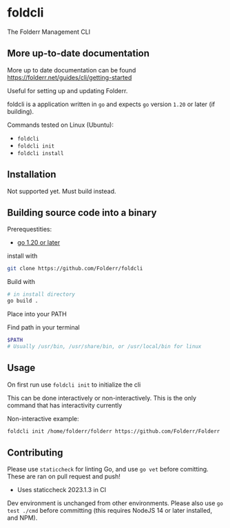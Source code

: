 # foldcli
The Folderr Management CLI

## More up-to-date documentation

More up to date documentation can be found https://folderr.net/guides/cli/getting-started

Useful for setting up and updating Folderr.

foldcli is a application written in `go` and expects `go` version `1.20` or later (if building).

Commands tested on Linux (Ubuntu):

- `foldcli`
- `foldcli init`
- `foldcli install`

## Installation

Not supported yet. Must build instead.

## Building source code into a binary

Prerequestities:
- [go 1.20 or later](https://go.dev)

install with

```sh
git clone https://github.com/Folderr/foldcli
```

Build with

```sh
# in install directory
go build .
```

Place into your PATH

Find path in your terminal

```sh
$PATH
# Usually /usr/bin, /usr/share/bin, or /usr/local/bin for linux
```

## Usage

On first run use `foldcli init` to initialize the cli

This can be done interactively or non-interactively. This is the only command that has interactivity currently

Non-interactive example:
```sh
foldcli init /home/folderr/folderr https://github.com/Folderr/Folderr
```

## Contributing

Please use `staticcheck` for linting Go, and use `go vet` before comitting.
These are ran on pull request and push!
- Uses staticcheck 2023.1.3 in CI

Dev environment is unchanged from other environments.
Please also use `go test ./cmd` before committing (this requires NodeJS 14 or later installed, and NPM).